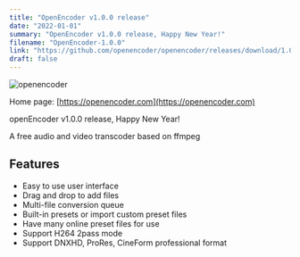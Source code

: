 ```yaml
---
title: "OpenEncoder v1.0.0 release"
date: "2022-01-01"
summary: "OpenEncoder v1.0.0 release, Happy New Year!"
filename: "OpenEncoder-1.0.0"
link: "https://github.com/openencoder/openencoder/releases/download/1.0.0"
draft: false
---
```


![openencoder](https://openencoder.com/img/pic.png)


Home page: [https://openencoder.com](https://openencoder.com)

openEncoder v1.0.0 release, Happy New Year!

A free audio and video transcoder based on ffmpeg

## Features

- Easy to use user interface
- Drag and drop to add files
- Multi-file conversion queue
- Built-in presets or import custom preset files
- Have many online preset files for use
- Support H264 2pass mode
- Support DNXHD, ProRes, CineForm professional format
